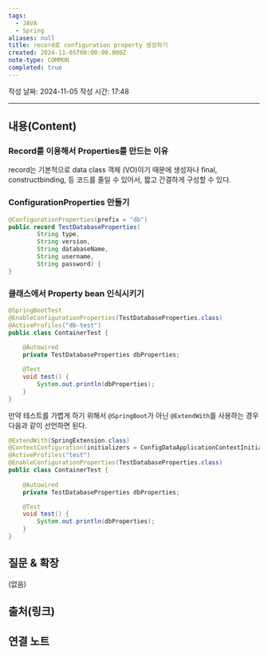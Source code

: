 ```yaml
---
tags:
  - JAVA
  - Spring
aliases: null
title: record로 configuration property 생성하기
created: 2024-11-05T00:00:00.000Z
note-type: COMMON
completed: true
---
```

작성 날짜: 2024-11-05
작성 시간: 17:48


----
## 내용(Content)

### Record를 이용해서 Properties를 만드는 이유

record는 기본적으로 data class 객체 (VO)이기 때문에 생성자나 final, constructbinding,  등 코드를 줄일 수 있어서, 짧고 간결하게 구성할 수 있다.


### ConfigurationProperties 만들기

```java
@ConfigurationProperties(prefix = "db")
public record TestDatabaseProperties(
		String type,
		String version, 
		String databaseName, 
		String username,
        String password) {
}

```

### 클래스에서 Property bean 인식시키기

```java
@SpringBootTest
@EnableConfigurationProperties(TestDatabaseProperties.class)
@ActiveProfiles("db-test")
public class ContainerTest {
    
    @Autowired
    private TestDatabaseProperties dbProperties;

    @Test
    void test() {
        System.out.println(dbProperties);
    }
}
```

만약 테스트를 가볍게 하기 위해서 `@SpringBoot`가 아닌 `@ExtendWith`를 사용하는 경우 다음과 같이 선언하면 된다.


```java
@ExtendWith(SpringExtension.class)
@ContextConfiguration(initializers = ConfigDataApplicationContextInitializer.class)
@ActiveProfiles("test")
@EnableConfigurationProperties(TestDatabaseProperties.class)
public class ContainerTest {
    
    @Autowired
    private TestDatabaseProperties dbProperties;

    @Test
    void test() {
        System.out.println(dbProperties);
    }
}
```
## 질문 & 확장

(없음)

## 출처(링크)


## 연결 노트










